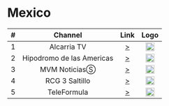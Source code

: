 <h1>Mexico</h1>

| #   | Channel        | Link  | Logo |
|:---:|:--------------:|:-----:|:-----:
|1    | Alcarria TV    |[>](http://cls.alcarria.tv/live/alcarriatv-livestream.m3u8) | <img height="20" src="https://i.imgur.com/zNSuxVZ.jpg"/> |
|2    | Hipodromo de las Americas |[>](http://wms30.tecnoxia.com/soelvi/abr_soelvi/playlist.m3u8) | <img height="20" src="https://i.imgur.com/wc8MlGw.png"/> |
|3    | MVM NoticiasⓈ   |[>](http://dcunilive21-lh.akamaihd.net/i/dclive_1@59479/index_1_av-p.m3u8) | <img height="20" src="https://i.imgur.com/dhLXN9n.png"/> |
|4    | RCG 3 Saltillo |[>](http://wowzacontrol.com:1936/stream56/stream56/playlist.m3u8) | <img height="20" src="https://i.imgur.com/NefH5qZ.png"/> |
|5    | TeleFormula    |[>](https://wms60.tecnoxia.com/radiof/abr_radioftele/playlist.m3u8) | <img height="20" src="https://i.imgur.com/jR6taXt.png"/> |
